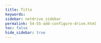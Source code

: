 ```yaml
---
title: Title
keywords:
sidebar: netdrive_sidebar
permalink: 54-55-add-configure-drive.html
toc: false
hide_sidebar: true
---
```


